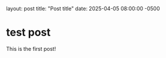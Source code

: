 layout: post
title: "Post title"
date: 2025-04-05 08:00:00 -0500

# test post
This is the first post!